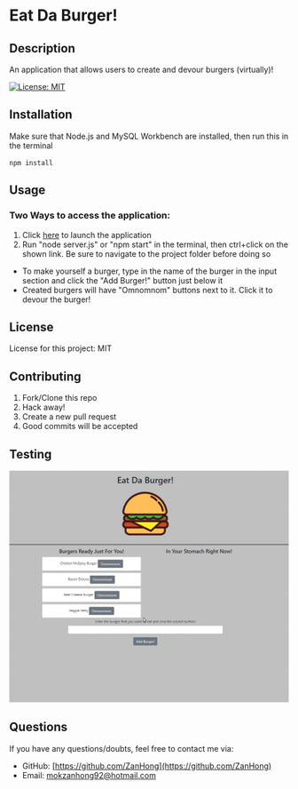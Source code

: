 # Eat Da Burger!
## Description

An application that allows users to create and devour burgers (virtually)!

[![License: MIT](https://img.shields.io/badge/License-MIT-yellow.svg)](https://opensource.org/licenses/MIT)


## Installation

Make sure that Node.js and MySQL Workbench are installed, then run this in the terminal
```
npm install
```

## Usage

### Two Ways to access the application:
1. Click [here](https://sleepy-hollows-06121.herokuapp.com/) to launch the application
2. Run "node server.js" or "npm start" in the terminal, then ctrl+click on the shown link. Be sure to navigate to the project folder before doing so

- To make yourself a burger, type in the name of the burger in the input section and click the "Add Burger!" button just below it
- Created burgers will have "Omnomnom" buttons next to it. Click it to devour the burger!


## License

License for this project: MIT

## Contributing

1. Fork/Clone this repo
2. Hack away!
3. Create a new pull request
4. Good commits will be accepted

## Testing

![application demo](./public/assets/image/application.gif)


## Questions

If you have any questions/doubts, feel free to contact me via:
* GitHub: [https://github.com/ZanHong](https://github.com/ZanHong)
* Email: [mokzanhong92@hotmail.com](mailto:mokzanhong92@hotmail.com)
